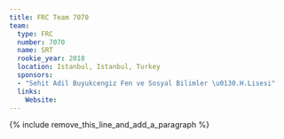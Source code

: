 ```yaml
---
title: FRC Team 7070
team:
  type: FRC
  number: 7070
  name: SRT
  rookie_year: 2018
  location: Istanbul, Istanbul, Turkey
  sponsors:
  - "Sehit Adil Buyukcengiz Fen ve Sosyal Bilimler \u0130.H.Lisesi"
  links:
    Website:
---
```


{% include remove_this_line_and_add_a_paragraph %}